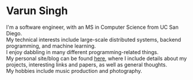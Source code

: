 # Varun Singh
I'm a software engineer, with an MS in Computer Science from UC San Diego.  
My technical interests include large-scale distributed systems, backend programming, and machine learning.  
I enjoy dabbling in many different programming-related things.  
My personal site/blog can be found [here](https://sapiosaturn.bearblog.dev), where I include details about my projects, interesting links and papers, as well as general thoughts.  
My hobbies include music production and photography.
